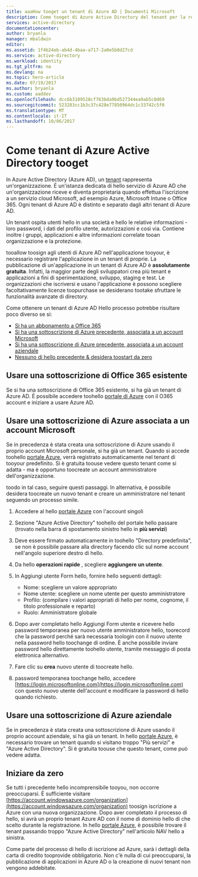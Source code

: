 ```yaml
---
title: aaaHow tooget un tenant di Azure AD | Documenti Microsoft
description: Come tooget di Azure Active Directory del tenant per la registrazione e la creazione di applicazioni.
services: active-directory
documentationcenter: 
author: bryanla
manager: mbaldwin
editor: 
ms.assetid: 1f4b24eb-ab4d-4baa-a717-2a0e5b8d27cd
ms.service: active-directory
ms.workload: identity
ms.tgt_pltfrm: na
ms.devlang: na
ms.topic: hero-article
ms.date: 07/19/2017
ms.author: bryanla
ms.custom: aaddev
ms.openlocfilehash: dcc6b3109528cf763bda9bd527344ea9ab5c0d69
ms.sourcegitcommit: 523283cc1b3c37c428e77850964dc1c33742c5f0
ms.translationtype: MT
ms.contentlocale: it-IT
ms.lasthandoff: 10/06/2017
---
```

# <a name="how-tooget-an-azure-active-directory-tenant"></a>Come tenant di Azure Active Directory tooget
In Azure Active Directory (Azure AD), un [tenant](https://msdn.microsoft.com/library/azure/jj573650.aspx#BKMK_WhatIsAnAzureADTenant) rappresenta un'organizzazione.  È un'istanza dedicata di hello servizio di Azure AD che un'organizzazione riceve e diventa proprietaria quando effettua l'iscrizione a un servizio cloud Microsoft, ad esempio Azure, Microsoft Intune o Office 365.  Ogni tenant di Azure AD è distinto e separato dagli altri tenant di Azure AD.  

Un tenant ospita utenti hello in una società e hello le relative informazioni - loro password, i dati del profilo utente, autorizzazioni e così via.  Contiene inoltre i gruppi, applicazioni e altre informazioni correlate tooan organizzazione e la protezione.

tooallow toosign agli utenti di Azure AD nell'applicazione tooyour, è necessario registrare l'applicazione in un tenant di proprie.  La pubblicazione di un'applicazione in un tenant di Azure AD è **assolutamente gratuita**.  Infatti, la maggior parte degli sviluppatori crea più tenant e applicazioni a fini di sperimentazione, sviluppo, staging e test.  Le organizzazioni che iscriversi e usano l'applicazione è possono scegliere facoltativamente licenze toopurchase se desiderano tootake sfruttare le funzionalità avanzate di directory.

Come ottenere un tenant di Azure AD  Hello processo potrebbe risultare poco diverso se si:

* [Si ha un abbonamento a Office 365](#use-an-existing-office-365-subscription)
* [Si ha una sottoscrizione di Azure precedente, associata a un account Microsoft](#use-an-msa-azure-subscription)
* [Si ha una sottoscrizione di Azure precedente, associata a un account aziendale](#use-an-organizational-azure-subscription)
* [Nessuno di hello precedente & desidera toostart da zero](#start-from-scratch)

## <a name="use-an-existing-office-365-subscription"></a>Usare una sottoscrizione di Office 365 esistente
Se si ha una sottoscrizione di Office 365 esistente, si ha già un tenant di Azure AD. È possibile accedere toohello [portale di Azure](https://portal.azure.com) con il O365 account e iniziare a usare Azure AD.

## <a name="use-an-msa-azure-subscription"></a>Usare una sottoscrizione di Azure associata a un account Microsoft
Se in precedenza è stata creata una sottoscrizione di Azure usando il proprio account Microsoft personale, si ha già un tenant.  Quando si accede toohello [portale Azure](https://portal.azure.com), verrà registrato automaticamente nel tenant di tooyour predefinito. Si è gratuita toouse vedere questo tenant come si adatta - ma è opportuno toocreate un account amministratore dell'organizzazione.

toodo in tal caso, seguire questi passaggi.  In alternativa, è possibile desidera toocreate un nuovo tenant e creare un amministratore nel tenant seguendo un processo simile.

1. Accedere al hello [portale Azure](https://portal.azure.com) con l'account singoli
2. Sezione "Azure Active Directory" toohello del portale hello passare (trovato nella barra di spostamento sinistro hello in **più servizi**)
3. Deve essere firmato automaticamente in toohello "Directory predefinita", se non è possibile passare alla directory facendo clic sul nome account nell'angolo superiore destro di hello.
4. Da hello **operazioni rapide** , scegliere **aggiungere un utente**.
5. In Aggiungi utente Form hello, fornire hello seguenti dettagli:

   * Nome: scegliere un valore appropriato
   * Nome utente: scegliere un nome utente per questo amministratore
   * Profilo: (compilare i valori appropriati di hello per nome, cognome, il titolo professionale e reparto)
   * Ruolo: Amministratore globale
6. Dopo aver completato hello Aggiungi Form utente e ricevere hello password temporanea per nuovo utente amministratore hello, toorecord che la password perché sarà necessaria toologin con il nuovo utente nella password hello toochange di ordine. È anche possibile inviare password hello direttamente toohello utente, tramite messaggio di posta elettronica alternativo.
7. Fare clic su **crea** nuovo utente di toocreate hello.
8. password temporanea toochange hello, accedere [https://login.microsoftonline.com](https://login.microsoftonline.com) con questo nuovo utente dell'account e modificare la password di hello quando richiesto.

## <a name="use-an-organizational-azure-subscription"></a>Usare una sottoscrizione di Azure aziendale
Se in precedenza è stata creata una sottoscrizione di Azure usando il proprio account aziendale, si ha già un tenant.  In hello [portale Azure](https://portal.azure.com), è necessario trovare un tenant quando si visitano troppo "Più servizi" e "Azure Active Directory".  Si è gratuita toouse che questo tenant, come può vedere adatta.

## <a name="start-from-scratch"></a>Iniziare da zero
Se tutti i precedente hello incomprensibile tooyou, non occorre preoccuparsi.  È sufficiente visitare [https://account.windowsazure.com/organization](https://account.windowsazure.com/organization) toosign iscrizione a Azure con una nuova organizzazione.  Dopo aver completato il processo di hello, si avrà un proprio tenant Azure AD con il nome di dominio hello di che scelto durante la registrazione.  In hello [portale Azure](https://portal.azure.com), è possibile trovare il tenant passando troppo "Azure Active Directory" nell'articolo NAV hello a sinistra.

Come parte del processo di hello di iscrizione ad Azure, sarà i dettagli della carta di credito tooprovide obbligatorio.  Non c'è nulla di cui preoccuparsi, la pubblicazione di applicazioni in Azure AD o la creazione di nuovi tenant non vengono addebitate.
